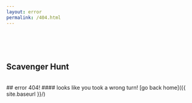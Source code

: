 ```yaml
---
layout: error
permalink: /404.html
---
```


<br>
<br>
<br>

## Scavenger Hunt

<br>
## error 404!
#### looks like you took a wrong turn! [go back home]({{ site.baseurl }}/)
